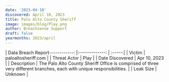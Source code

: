 ```yaml
---
date: '2023-04-10'
discovered: April 10, 2023
title: Palo Alto County Sheriff
image: images/blog/Play.png
author: Breachsense Support
draft: false
yearmonths: 2023/april
---
```


| Data Breach Report------------:     |:-------------:    | :-----:|
| Victim      | paloaltosheriff.com      | 
| Threat Actor      | Play      | 
| Date Discovered      | Apr 10, 2023      | 
| Description      | The Palo Alto County Sheriff Office is comprised of three very different branches, each with unique responsibilities.      | 
| Leak Size      | Unknown      | 

